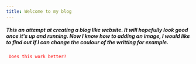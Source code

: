 ```yaml
---
title: Welcome to my blog
---
```

##### This an attempt at creating a blog like website. It will hopefully look good once it's up and running. Now I know how to adding an image, I would like to find out if I can change the coulour of the writting for example. 

<code style="color : red"> Does this work better?</code>
